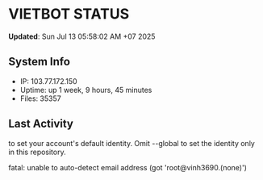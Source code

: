 # VIETBOT STATUS
**Updated**: Sun Jul 13 05:58:02 AM +07 2025

## System Info
- IP: 103.77.172.150
- Uptime: up 1 week, 9 hours, 45 minutes
- Files: 35357

## Last Activity

to set your account's default identity.
Omit --global to set the identity only in this repository.

fatal: unable to auto-detect email address (got 'root@vinh3690.(none)')
